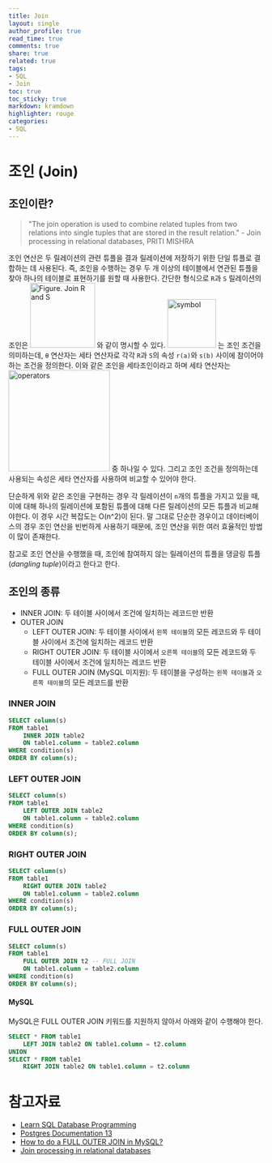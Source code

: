 ```yaml
---
title: Join
layout: single
author_profile: true
read_time: true
comments: true
share: true
related: true
tags:
- SQL
- Join
toc: true
toc_sticky: true
markdown: kramdown
highlighter: rouge
categories:
- SQL
---
```


# 조인 (Join)

## 조인이란? 

> "The join operation is used to combine related tuples from two relations into single tuples that are stored in the result relation."  - Join processing in relational databases, PRITI MISHRA  

조인 연산은 두 릴레이션의 관련 튜플을 결과 릴레이션에 저장하기 위한 단일 튜플로 결합하는 데 사용된다. 즉, 조인을 수행하는 경우 두 개 이상의 테이블에서 연관된 튜플을 찾아 하나의 테이블로 표현하기를 원할 때 사용한다. 간단한 형식으로 `R`과 `S` 릴레이션의 조인은 <img width="128" alt="Figure. Join R and S" src="https://user-images.githubusercontent.com/6668548/115877309-411c2780-a482-11eb-9a7f-a4c8437fdeca.png"> 와 같이 명시할 수 있다. <img width="96" alt="symbol" src="https://user-images.githubusercontent.com/6668548/115877679-ac65f980-a482-11eb-8aff-10a2efbe2154.png"> 는 조인 조건을 의미하는데, `θ` 연산자는 세타 연산자로 각각 `R`과 `S`의 속성 `r(a)`와 `s(b)` 사이에 참이어야 하는 조건을 정의한다. 이와 같은 조인을 세타조인이라고 하며 세타 연산자는 <img width="200" alt="operators" src="https://user-images.githubusercontent.com/6668548/115878888-0b783e00-a484-11eb-8446-e635f6824780.png"> 중 하나일 수 있다. 그리고 조인 조건을 정의하는데 사용되는 속성은 세타 연산자를 사용하여 비교할 수 있어야 한다.  

단순하게 위와 같은 조인을 구현하는 경우 각 릴레이션이 `n`개의 튜플을 가지고 있을 때, 이에 대해 하나의 릴레이션에 포함된 튜플에 대해 다른 릴레이션의 모든 튜플과 비교해야한다. 이 경우 시간 복잡도는 O(n^2)이 된다. 말 그대로 단순한 경우이고 데이터베이스의 경우 조인 연산을 빈번하게 사용하기 때문에, 조인 연산을 위한 여러 효율적인 방법이 많이 존재한다. 

참고로 조인 연산을 수행했을 때, 조인에 참여하지 않는 릴레이션의 튜플을 댕글링 튜플(*dangling tuple*)이라고 한다고 한다. 

## 조인의 종류
* INNER JOIN: 두 테이블 사이에서 조건에 일치하는 레코드만 반환
* OUTER JOIN
  * LEFT OUTER JOIN: 두 테이블 사이에서 `왼쪽 테이블`의 모든 레코드와 두 테이블 사이에서 조건에 일치하는 레코드 반환
  * RIGHT OUTER JOIN: 두 테이블 사이에서 `오른쪽 테이블`의 모든 레코드와 두 테이블 사이에서 조건에 일치하는 레코드 반환
  * FULL OUTER JOIN (MySQL 미지원): 두 테이블을 구성하는 `왼쪽 테이블`과 `오른쪽 테이블`의 모든 레코드를 반환

### INNER JOIN
```sql
SELECT column(s)
FROM table1
    INNER JOIN table2
    ON table1.column = table2.column
WHERE condition(s)
ORDER BY column(s);
```

### LEFT OUTER JOIN
```sql
SELECT column(s)
FROM table1
    LEFT OUTER JOIN table2
    ON table1.column = table2.column 
WHERE condition(s)
ORDER BY column(s);
```

### RIGHT OUTER JOIN
```sql
SELECT column(s)
FROM table1
    RIGHT OUTER JOIN table2
    ON table1.column = table2.column 
WHERE condition(s)
ORDER BY column(s);
```

### FULL OUTER JOIN
```sql
SELECT column(s)
FROM table1
    FULL OUTER JOIN t2 -- FULL JOIN 
    ON table1.column = table2.column 
WHERE condition(s)
ORDER BY column(s);
```

#### MySQL
MySQL은 FULL OUTER JOIN 키워드를 지원하지 않아서 아래와 같이 수행해야 한다.

```sql
SELECT * FROM table1
    LEFT JOIN table2 ON table1.column = t2.column
UNION
SELECT * FROM table1
    RIGHT JOIN table2 ON table1.column = t2.column
```

# 참고자료
* [Learn SQL Database Programming](https://www.amazon.com/Learn-SQL-Database-Programming-manipulate-ebook/dp/B08663TZLT)
* [Postgres Documentation 13](https://www.postgresql.org/files/documentation/pdf/13/postgresql-13-A4.pdf)
* [How to do a FULL OUTER JOIN in MySQL?](https://stackoverflow.com/questions/4796872/how-to-do-a-full-outer-join-in-mysql)
* [Join processing in relational databases](https://www.csd.uoc.gr/~hy460/pdf/p63-mishra.pdf)

